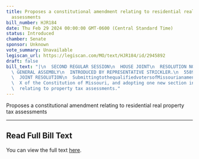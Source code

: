 ```yaml
---
title: Proposes a constitutional amendment relating to residential real property tax
  assessments
bill_number: HJR184
date: Thu Feb 29 2024 00:00:00 GMT-0600 (Central Standard Time)
status: Introduced
chamber: Senate
sponsor: Unknown
vote_summary: Unavailable
legiscan_url: https://legiscan.com/MO/text/HJR184/id/2945892
draft: false
bill_text: "|\n  SECOND REGULAR SESSION\n  HOUSE JOINT\n  RESOLUTION NO. 184\n  102ND\
  \ GENERAL ASSEMBLY\n  INTRODUCED BY REPRESENTATIVE STRICKLER.\n  5589H.02I DANARADEMANMILLER,ChiefClerk\n\
  \  JOINT RESOLUTION\n  SubmittingtothequalifiedvotersofMissourianamendmentrepealingSection4(b)ofArticle\n\
  \  X of the Constitution of Missouri, and adopting one new section in lieu thereof\n\
  \  relating to property tax assessments."
---
```

Proposes a constitutional amendment relating to residential real property tax assessments

---

## Read Full Bill Text

You can view the full text [here](https://legiscan.com/MO/text/HJR184/id/2945892).
